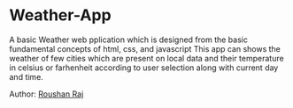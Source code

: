 # Weather-App
A basic Weather web pplication which is designed from the basic fundamental concepts of html, css, and javascript
This app can shows the weather of few cities which are present on local data and their temperature in celsius or farhenheit according to user selection along with current day and time.

Author: [Roushan Raj](https://github.com/ROUSHAN656/)
